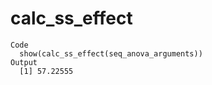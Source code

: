 # calc_ss_effect

    Code
      show(calc_ss_effect(seq_anova_arguments))
    Output
      [1] 57.22555

